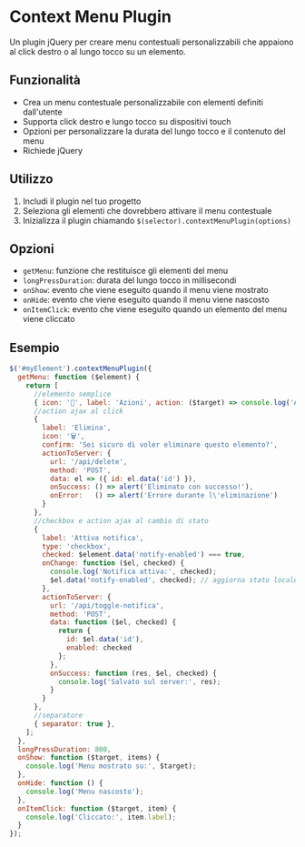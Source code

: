 # Context Menu Plugin

Un plugin jQuery per creare menu contestuali personalizzabili che appaiono al click destro o al lungo tocco su un elemento.

## Funzionalità

* Crea un menu contestuale personalizzabile con elementi definiti dall'utente
* Supporta click destro e lungo tocco su dispositivi touch
* Opzioni per personalizzare la durata del lungo tocco e il contenuto del menu
* Richiede jQuery

## Utilizzo

1. Includi il plugin nel tuo progetto
2. Seleziona gli elementi che dovrebbero attivare il menu contestuale
3. Inizializza il plugin chiamando `$(selector).contextMenuPlugin(options)`

## Opzioni

* `getMenu`: funzione che restituisce gli elementi del menu
* `longPressDuration`: durata del lungo tocco in millisecondi
* `onShow`: evento che viene eseguito quando il menu viene mostrato
* `onHide`: evento che viene eseguito quando il menu viene nascosto
* `onItemClick`: evento che viene eseguito quando un elemento del menu viene cliccato

## Esempio

```javascript
$('#myElement').contextMenuPlugin({
  getMenu: function ($element) {
    return [
      //elemento semplice
      { icon: '📝', label: 'Azioni', action: ($target) => console.log('Azioni') },
      //action ajax al click
      {
        label: 'Elimina',
        icon: '🗑️',
        confirm: 'Sei sicuro di voler eliminare questo elemento?',
        actionToServer: {
          url: '/api/delete',
          method: 'POST',
          data: el => ({ id: el.data('id') }),
          onSuccess: () => alert('Eliminato con successo!'),
          onError:   () => alert('Errore durante l\'eliminazione')
        }
      },
      //checkbox e action ajax al cambio di stato
      {
        label: 'Attiva notifica',
        type: 'checkbox',
        checked: $element.data('notify-enabled') === true,
        onChange: function ($el, checked) {
          console.log('Notifica attiva:', checked);
          $el.data('notify-enabled', checked); // aggiorna stato locale
        },
        actionToServer: {
          url: '/api/toggle-notifica',
          method: 'POST',
          data: function ($el, checked) {
            return {
              id: $el.data('id'),
              enabled: checked
            };
          },
          onSuccess: function (res, $el, checked) {
            console.log('Salvato sul server:', res);
          }
        }
      },
      //separatore
      { separator: true },
    ];
  },
  longPressDuration: 800,
  onShow: function ($target, items) {
    console.log('Menu mostrato su:', $target);
  },
  onHide: function () {
    console.log('Menu nascosto');
  },
  onItemClick: function ($target, item) {
    console.log('Cliccato:', item.label);
  }
});
